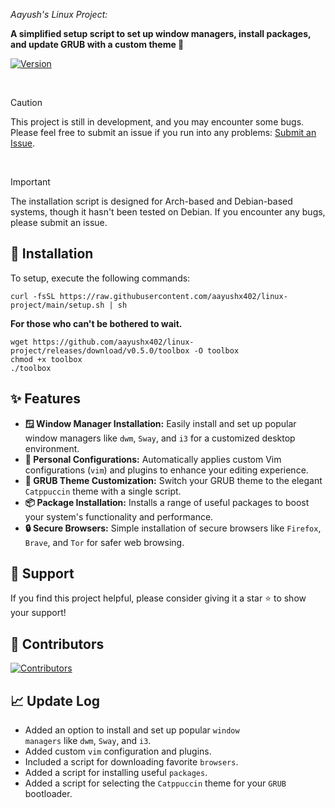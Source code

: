 *Aayush's Linux Project:*  

<strong>A simplified setup script to set up window managers, install packages, and update GRUB with a custom theme 🚀</strong>

[![Version](https://img.shields.io/github/v/release/aayushx402/linux-project?color=%230567ff&label=Latest%20Release&style=for-the-badge)](https://github.com/aayushx402/linux-project/releases/latest)

<br>

> [!CAUTION]
> This project is still in development, and you may encounter some bugs. Please feel free to submit an issue if you run into any problems: [Submit an Issue](https://github.com/aayushx402/linux-project/issues).

<br>

> [!IMPORTANT]
> The installation script is designed for Arch-based and Debian-based systems, though it hasn't been tested on Debian. If you encounter any bugs, please submit an issue.

## 🚀 Installation

To setup, execute the following commands:

```shell
curl -fsSL https://raw.githubusercontent.com/aayushx402/linux-project/main/setup.sh | sh
```

<p><strong>For those who can't be bothered to wait.</strong></p>

```shell
wget https://github.com/aayushx402/linux-project/releases/download/v0.5.0/toolbox -O toolbox
chmod +x toolbox
./toolbox
```

<h2>✨ Features</h2>
<ul>
     <li><strong>🪟 Window Manager Installation:</strong> Easily install and set up popular window managers like <code>dwm</code>, <code>Sway</code>, and <code>i3</code> for a customized desktop environment.</li>
    <li><strong>🔧 Personal Configurations:</strong> Automatically applies custom Vim configurations (<code>vim</code>) and plugins to enhance your editing experience.</li>
    <li><strong>🎨 GRUB Theme Customization:</strong> Switch your GRUB theme to the elegant <code>Catppuccin</code> theme with a single script.</li>
    <li><strong>📦 Package Installation:</strong> Installs a range of useful packages to boost your system's functionality and performance.</li>
    <li><strong>🔒 Secure Browsers:</strong> Simple installation of secure browsers like <code>Firefox</code>, <code>Brave</code>, and <code>Tor</code> for safer web browsing.</li>
</ul>



## 󰣉  Support

If you find this project helpful, please consider giving it a star ⭐ to show your support!

##   Contributors
[![Contributors](https://contrib.rocks/image?repo=aayushx402/linux-project)](https://github.com/aayushx402/linux-project/graphs/contributors)

## 📈 Update Log
- Added an option to install and set up popular <code>window managers</code> like <code>dwm</code>, <code>Sway</code>, and <code>i3</code>.
- Added custom <code>vim</code> configuration and plugins.
- Included a script for downloading favorite <code>browsers</code>.
- Added a script for installing useful <code>packages</code>.
- Added a script for selecting the <code>Catppuccin</code> theme for your <code>GRUB</code> bootloader.






